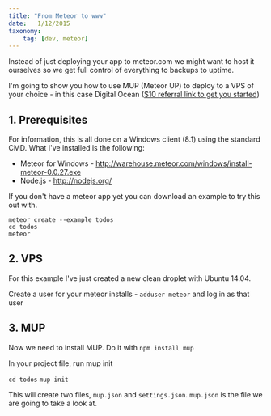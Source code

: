 ```yaml
---
title: "From Meteor to www"
date:   1/12/2015
taxonomy:
    tag: [dev, meteor]
---
```


Instead of just deploying your app to meteor.com we might want to host it ourselves so we get full control of everything to backups to uptime.

I'm going to show you how to use MUP (Meteor UP) to deploy to a VPS of your choice - in this case Digital Ocean ([$10 referral link to get you started](https://www.digitalocean.com/?refcode=36ba60ad6e89))

## 1. Prerequisites 

For information, this is all done on a Windows client (8.1) using the standard CMD. What I've installed is the following:

* Meteor for Windows - http://warehouse.meteor.com/windows/install-meteor-0.0.27.exe
* Node.js - http://nodejs.org/

If you don't have a meteor app yet you can download an example to try this out with.

```
meteor create --example todos
cd todos
meteor
```

## 2. VPS

For this example I've just created a new clean droplet with Ubuntu 14.04. 

Create a user for your meteor installs - `adduser meteor` and log in as that user

## 3. MUP
Now we need to install MUP. Do it with `npm install mup`

In your project file, run mup init

`cd todos`
`mup init`

This will create two files, `mup.json` and `settings.json`. `mup.json` is the file we are going to take a look at.

